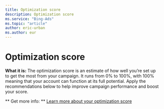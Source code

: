 ```yaml
---
title: Optimization score
description: Optimization score
ms.service: "Bing-Ads"
ms.topic: "article"
author: eric-urban
ms.author: eur
---
```


# Optimization score

**What it is:**    The optimization score is an estimate of how well you’re set up to get the most from your campaign. It runs from 0% to 100%, with 100% meaning that your account can function at its full potential. Apply the recommendations below to help improve campaign performance and boost your score.

**      Get more info:    **    [Learn more about your optimization score](../hlp_BA_CONC_OptScore.md)


